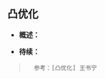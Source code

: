 ## 凸优化
- **概述：**
>
>
>
>
>
>
>
>
>
>
>
>
>
>

- **待续：**
>       参考：[凸优化] 王书宁
>
>
>
>
>
>
>
>
>
>
>
>
>
>
>
>
>
>
>
>
>
>
>
